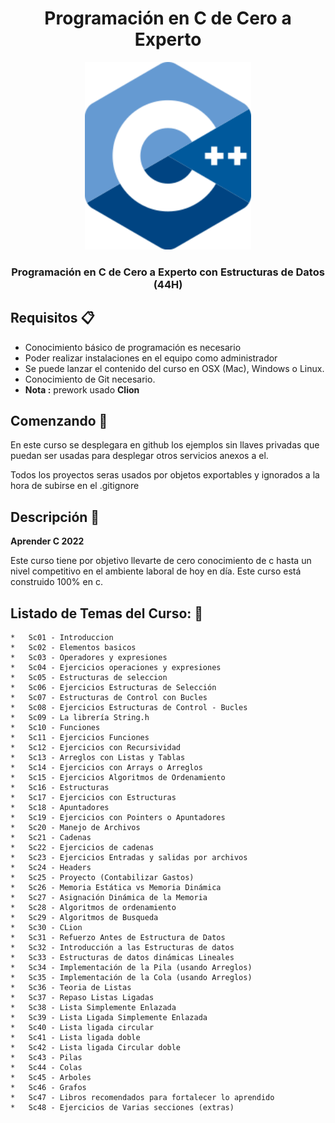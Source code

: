 <div align="center">
  <h1>Programación en C de Cero a Experto</h1>
  <img src="./assets/c++_logo.png" alt="c++ logo" height="300px">
  <h3 style="font-weight:bold;" >Programación en C de Cero a Experto con Estructuras de Datos (44H)</h3>
  <h5></h5>
</div>

## Requisitos :clipboard:
* Conocimiento básico de programación es necesario
* Poder realizar instalaciones en el equipo como administrador
* Se puede lanzar el contenido del curso en OSX (Mac), Windows o Linux.
* Conocimiento de Git necesario.
* **Nota :** prework usado **Clion**

## Comenzando 🚀

<p>En este curso se desplegara en github los ejemplos sin llaves privadas que puedan ser usadas para desplegar otros servicios anexos a el.</p>
<p>Todos los proyectos seras usados por objetos exportables y ignorados a la hora de subirse en el .gitignore </p>

## Descripción :notebook:

**Aprender C 2022**
<p>Este curso tiene por objetivo llevarte de cero conocimiento de c hasta un nivel competitivo en el ambiente laboral de hoy en día. Este curso está construido 100% en c.</p>


## Listado de Temas del Curso: 💯

    *   Sc01 - Introduccion
    *   Sc02 - Elementos basicos
    *   Sc03 - Operadores y expresiones
    *   Sc04 - Ejercicios operaciones y expresiones
    *   Sc05 - Estructuras de seleccion
    *   Sc06 - Ejercicios Estructuras de Selección
    *   Sc07 - Estructuras de Control con Bucles
    *   Sc08 - Ejercicios Estructuras de Control - Bucles
    *   Sc09 - La librería String.h
    *   Sc10 - Funciones
    *   Sc11 - Ejercicios Funciones
    *   Sc12 - Ejercicios con Recursividad
    *   Sc13 - Arreglos con Listas y Tablas
    *   Sc14 - Ejercicios con Arrays o Arreglos
    *   Sc15 - Ejercicios Algoritmos de Ordenamiento
    *   Sc16 - Estructuras
    *   Sc17 - Ejercicios con Estructuras
    *   Sc18 - Apuntadores
    *   Sc19 - Ejercicios con Pointers o Apuntadores  
    *   Sc20 - Manejo de Archivos
    *   Sc21 - Cadenas
    *   Sc22 - Ejercicios de cadenas
    *   Sc23 - Ejercicios Entradas y salidas por archivos
    *   Sc24 - Headers
    *   Sc25 - Proyecto (Contabilizar Gastos)
    *   Sc26 - Memoria Estática vs Memoria Dinámica
    *   Sc27 - Asignación Dinámica de la Memoria
    *   Sc28 - Algoritmos de ordenamiento
    *   Sc29 - Algoritmos de Busqueda
    *   Sc30 - CLion
    *   Sc31 - Refuerzo Antes de Estructura de Datos
    *   Sc32 - Introducción a las Estructuras de datos
    *   Sc33 - Estructuras de datos dinámicas Lineales
    *   Sc34 - Implementación de la Pila (usando Arreglos)
    *   Sc35 - Implementación de la Cola (usando Arreglos)
    *   Sc36 - Teoria de Listas
    *   Sc37 - Repaso Listas Ligadas
    *   Sc38 - Lista Simplemente Enlazada
    *   Sc39 - Lista Ligada Simplemente Enlazada
    *   Sc40 - Lista ligada circular
    *   Sc41 - Lista ligada doble
    *   Sc42 - Lista ligada Circular doble
    *   Sc43 - Pilas
    *   Sc44 - Colas
    *   Sc45 - Arboles
    *   Sc46 - Grafos
    *   Sc47 - Libros recomendados para fortalecer lo aprendido
    *   Sc48 - Ejercicios de Varias secciones (extras)
     